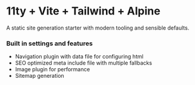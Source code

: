 # 11ty + Vite + Tailwind + Alpine

A static site generation starter with modern tooling and sensible defaults.

### Built in settings and features

 - Navigation plugin with data file for configuring html
 - SEO optimized meta include file with multiple fallbacks
 - Image plugin for performance
 - Sitemap generation